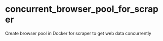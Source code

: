 # concurrent_browser_pool_for_scraper
Create browser pool in Docker for scraper to get web data concurrently
